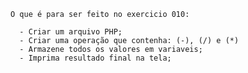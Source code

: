     O que é para ser feito no exercicio 010:

      - Criar um arquivo PHP;
      - Criar uma operação que contenha: (-), (/) e (*)
      - Armazene todos os valores em variaveis;
      - Imprima resultado final na tela;  


